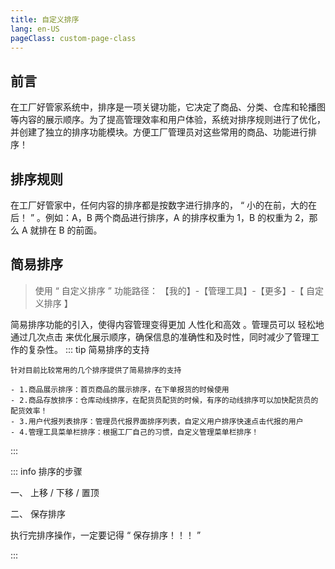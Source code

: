 ```yaml
---
title: 自定义排序
lang: en-US
pageClass: custom-page-class
---
```


## 前言

在工厂好管家系统中，排序是一项关键功能，它决定了商品、分类、仓库和轮播图等内容的展示顺序。为了提高管理效率和用户体验，系统对排序规则进行了优化，并创建了独立的排序功能模块。方便工厂管理员对这些常用的商品、功能进行排序！

## 排序规则

在工厂好管家中，任何内容的排序都是按数字进行排序的，<span class="weight-text"> “ 小的在前，大的在后！ ” </span> 。例如：A，B 两个商品进行排序，A 的排序权重为 1，B 的权重为 2，那么 A 就排在 B 的前面。

## 简易排序

> 使用 “ 自定义排序 ” 功能路径：<span class="underline-text"> 【我的】-【管理工具】-【更多】-【 自定义排序 】 </span>

简易排序功能的引入，使得内容管理变得更加<span class="underline-text"> 人性化和高效 </span>。管理员可以<span class="highlight-text"> 轻松地通过几次点击 </span>来优化展示顺序，确保信息的准确性和及时性，同时减少了管理工作的复杂性。
::: tip 简易排序的支持

`针对目前比较常用的几个排序提供了简易排序的支持`

```
- 1.商品展示排序：首页商品的展示排序，在下单报货的时候使用
- 2.商品存放排序：仓库动线排序，在配货员配货的时候，有序的动线排序可以加快配货员的配货效率！
- 3.用户代报列表排序：管理员代报界面排序列表，自定义用户排序快速点击代报的用户
- 4.管理工具菜单栏排序：根据工厂自己的习惯，自定义管理菜单栏排序！
```

:::

::: info 排序的步骤

一、<span class="red-text"> 上移 / 下移 / 置顶 </span>

二、<span class="green-text"> 保存排序 </span>

执行完排序操作，一定要记得 <span class="weight-text"> “ 保存排序！！！ ” </span>

:::
